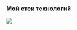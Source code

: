 ### Мой стек технологий

<img src="https://img.shields.io/badge/python-black?style=for-the-badge&logo=python  ">


